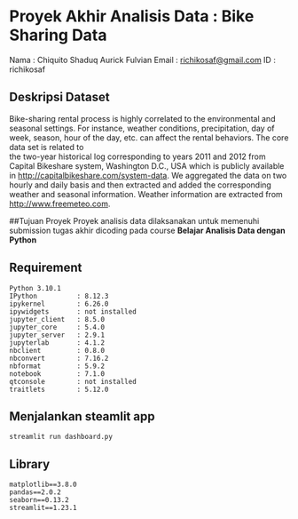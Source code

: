 # Proyek Akhir Analisis Data : Bike Sharing Data

Nama    : Chiquito Shaduq Aurick Fulvian
Email   : richikosaf@gmail.com
ID      : richikosaf

## Deskripsi Dataset
Bike-sharing rental process is highly correlated to the environmental and seasonal settings. For instance, weather conditions,
precipitation, day of week, season, hour of the day, etc. can affect the rental behaviors. The core data set is related to  
the two-year historical log corresponding to years 2011 and 2012 from Capital Bikeshare system, Washington D.C., USA which is 
publicly available in http://capitalbikeshare.com/system-data. We aggregated the data on two hourly and daily basis and then 
extracted and added the corresponding weather and seasonal information. Weather information are extracted from http://www.freemeteo.com. 

##Tujuan Proyek
Proyek analisis data dilaksanakan untuk memenuhi submission tugas akhir dicoding pada course **Belajar Analisis Data dengan Python**

## Requirement
```
Python 3.10.1
IPython          : 8.12.3
ipykernel        : 6.26.0
ipywidgets       : not installed
jupyter_client   : 8.5.0
jupyter_core     : 5.4.0
jupyter_server   : 2.9.1
jupyterlab       : 4.1.2
nbclient         : 0.8.0
nbconvert        : 7.16.2
nbformat         : 5.9.2
notebook         : 7.1.0
qtconsole        : not installed
traitlets        : 5.12.0
```

## Menjalankan steamlit app
```
streamlit run dashboard.py
```

## Library
```
matplotlib==3.8.0
pandas==2.0.2
seaborn==0.13.2
streamlit==1.23.1

```
